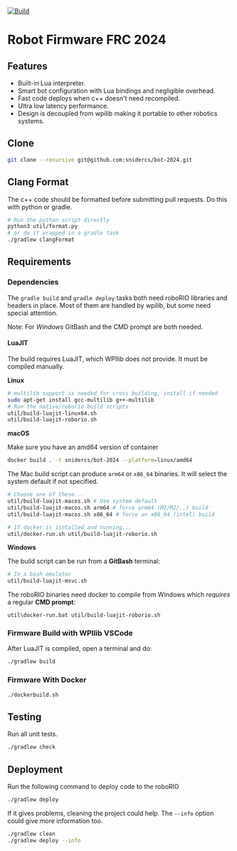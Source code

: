 [![Build](https://github.com/snidercs/bot-2024/actions/workflows/build.yml/badge.svg)](https://github.com/snidercs/bot-2024/actions/workflows/build.yml)
# Robot Firmware FRC 2024
## Features
- Built-in Lua interpreter.
- Smart bot configuration with Lua bindings and negligible overhead.
- Fast code deploys when c++ doesn't need recompiled.
- Ultra low latency performance.
- Design is decoupled from wpilib making it portable to other robotics systems.

## Clone
```bash
git clone --recursive git@github.com:snidercs/bot-2024.git
```

## Clang Format
The c++ code should be formatted before submitting pull requests. Do this with python or gradle.

```bash
# Run the python script directly
python3 util/format.py
# or do it wrapped in a gradle task
./gradlew clangFormat
```

## Requirements

### Dependencies
The `gradle build` and `gradle deploy` tasks both need roboRIO libraries and headers in place.  Most of them are handled by wpilib, but some need special attention.

Note: For _Windows_ GitBash and the CMD prompt are both needed.

#### LuaJIT
The build requires LuaJIT, which WPIlib does not provide.  It must be compiled manually.

**Linux**
```bash
# multilib support is needed for cross building, install if needed
sudo apt-get install gcc-multilib g++-multilib
# Run the native/roborio build scripts
util/build-luajit-linux64.sh
util/build-luajit-roborio.sh
```

**macOS**

Make sure you have an amd64 version of container
```bash
docker build . -t snidercs/bot-2024 --platform=linux/amd64
```

The Mac build script can produce `arm64` or `x86_64` binaries.  It will select the system default if not specified.
```bash
# Choose one of these...
util/build-luajit-macos.sh # Use system default
util/build-luajit-macos.sh arm64 # force arm64 (M1/M2/..) build
util/build-luajit-macos.sh x86_64 # force an x86_64 (intel) build

# If docker is isntalled and running...
util/docker-run.sh util/build-luajit-roborio.sh
```

**Windows**

The build script can be run from a **GitBash** terminal:
```bash
# In a bash emulator
util/build-luajit-msvc.sh
```

The roboRIO binaries need docker to compile from Windows which _requires_ a regular **CMD prompt**:
```
util\docker-run.bat util/build-luajit-roborio.sh
```

### Firmware Build with WPIlib VSCode
After LuaJIT is compiled, open a terminal and do:
```bash
./gradlew build
```

### Firmware With Docker
```bash
./dockerbuild.sh
```

## Testing
Run all unit tests.
```bash
./gradlew check
```

## Deployment
Run the following command to deploy code to the roboRIO
```bash
./gradlew deploy
```

If it gives problems, cleaning the project could help. The `--info` option could give more information too.
```bash
./gradlew clean
./gradlew deploy --info
```

